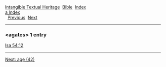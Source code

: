 [Intangible Textual Heritage](../../index)  [Bible](../index) 
[Index](index)   
[a Index](_a_)  
  [Previous](c00301)  [Next](c00303) 

------------------------------------------------------------------------

### &lt;agates&gt; 1 entry

[Isa 54:12](../kjv/isa054.htm#012)  

------------------------------------------------------------------------

[Next: age (42)](c00303)
